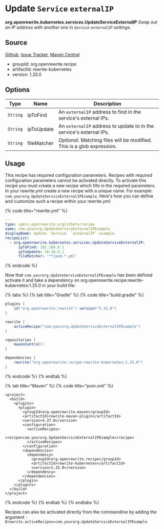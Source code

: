 # Update `Service` `externalIP`

**org.openrewrite.kubernetes.services.UpdateServiceExternalIP**
_Swap out an IP address with another one in `Service` `externalIP` settings._

## Source

[Github](https://github.com/openrewrite/rewrite-kubernetes), [Issue Tracker](https://github.com/openrewrite/rewrite-kubernetes/issues), [Maven Central](https://search.maven.org/artifact/org.openrewrite.recipe/rewrite-kubernetes/1.25.0/jar)

* groupId: org.openrewrite.recipe
* artifactId: rewrite-kubernetes
* version: 1.25.0

## Options

| Type | Name | Description |
| -- | -- | -- |
| `String` | ipToFind | An `externalIP` address to find in the service's external IPs. |
| `String` | ipToUpdate | An `externalIP` address to update to in the service's external IPs. |
| `String` | fileMatcher | *Optional*. Matching files will be modified. This is a glob expression. |


## Usage

This recipe has required configuration parameters. Recipes with required configuration parameters cannot be activated directly. To activate this recipe you must create a new recipe which fills in the required parameters. In your rewrite.yml create a new recipe with a unique name. For example: `com.yourorg.UpdateServiceExternalIPExample`.
Here's how you can define and customize such a recipe within your rewrite.yml:

{% code title="rewrite.yml" %}
```yaml
---
type: specs.openrewrite.org/v1beta/recipe
name: com.yourorg.UpdateServiceExternalIPExample
displayName: Update `Service` `externalIP` example
recipeList:
  - org.openrewrite.kubernetes.services.UpdateServiceExternalIP:
      ipToFind: 192.168.0.1
      ipToUpdate: 10.10.0.1
      fileMatcher: '**/pod-*.yml'
```
{% endcode %}

Now that `com.yourorg.UpdateServiceExternalIPExample` has been defined activate it and take a dependency on org.openrewrite.recipe:rewrite-kubernetes:1.25.0 in your build file:

{% tabs %}
{% tab title="Gradle" %}
{% code title="build.gradle" %}
```groovy
plugins {
    id("org.openrewrite.rewrite") version("5.32.0")
}

rewrite {
    activeRecipe("com.yourorg.UpdateServiceExternalIPExample")
}

repositories {
    mavenCentral()
}

dependencies {
    rewrite("org.openrewrite.recipe:rewrite-kubernetes:1.25.0")
}
```
{% endcode %}
{% endtab %}

{% tab title="Maven" %}
{% code title="pom.xml" %}
```markup
<project>
  <build>
    <plugins>
      <plugin>
        <groupId>org.openrewrite.maven</groupId>
        <artifactId>rewrite-maven-plugin</artifactId>
        <version>4.37.0</version>
        <configuration>
          <activeRecipes>
            <recipe>com.yourorg.UpdateServiceExternalIPExample</recipe>
          </activeRecipes>
        </configuration>
        <dependencies>
          <dependency>
            <groupId>org.openrewrite.recipe</groupId>
            <artifactId>rewrite-kubernetes</artifactId>
            <version>1.25.0</version>
          </dependency>
        </dependencies>
      </plugin>
    </plugins>
  </build>
</project>
```
{% endcode %}
{% endtab %}
{% endtabs %}

Recipes can also be activated directly from the commandline by adding the argument `-Drewrite.activeRecipes=com.yourorg.UpdateServiceExternalIPExample`

